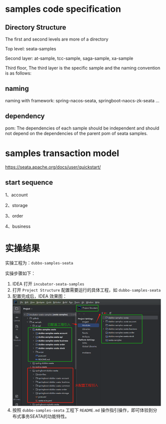 # samples code specification

##  Directory Structure

The first and second levels are more of a directory

Top level: seata-samples

Second layer: at-sample, tcc-sample, saga-sample, xa-sample

Third floor, The third layer is the specific sample and the naming convention is as follows:

## naming

naming with framework: spring-nacos-seata, springboot-naocs-zk-seata ...

## dependency

pom: The dependencies of each sample should be independent and should not depend on the dependencies of the parent pom of seata samples.



# samples transaction model

https://seata.apache.org/docs/user/quickstart/

## start sequence

1、account

2、storage

3、order

4、business

# 实操结果

实操工程为：`dubbo-samples-seata` 

实操步骤如下：

1. IDEA 打开 `incubator-seata-samples`
2. 打开 `Project Structure` 配置需要运行的具体工程，如  `dubbo-samples-seata` 
3. 配置完成后，IDEA 效果图：![image-20240921105602156](.md_images/image-20240921105602156.png)
4. 按照 `dubbo-samples-seata` 工程下 `README.md` 操作指引操作，即可体验到分布式事务SEATA的功能特性。



